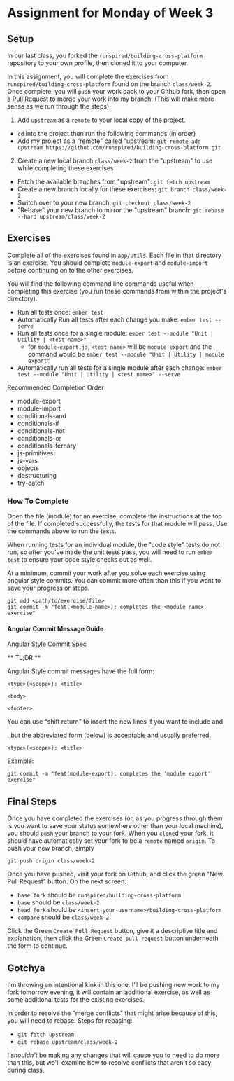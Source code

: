 # Assignment for Monday of Week 3

## Setup

In our last class, you forked the `runspired/building-cross-platform` repository to your own profile,
then cloned it to your computer.

In this assignment, you will complete the exercises from `runspired/building-cross-platform` found on the branch
`class/week-2`.  Once complete, you will `push` your work back to your Github fork, then open a Pull Request
to merge your work into my branch.  (This will make more sense as we run through the steps).

1. Add `upstream` as a `remote` to your local copy of the project.

- `cd` into the project then run the following commands (in order)
- Add my project as a "remote" called "upstream: `git remote add upstream https://github.com/runspired/building-cross-platform.git`

2. Create a new local branch `class/week-2` from the "upstream" to use while completing these exercises 

- Fetch the available branches from "upstream": `git fetch upstream`
- Create a new branch locally for these exercises: `git branch class/week-2`
- Switch over to your new branch: `git checkout class/week-2`
- "Rebase" your new branch to mirror the "upstream" branch: `git rebase --hard upstream/class/week-2`

## Exercises

Complete all of the exercises found in `app/utils`.  Each file in that directory is an exercise.
You should complete `module-export` and `module-import` before continuing on to the other exercises.

You will find the following command line commands useful when completing this exercise (you run these
commands from within the project's directory).

- Run all tests once: `ember test`
- Automatically Run all tests after each change you make: `ember test --serve`
- Run all tests once for a single module: `ember test --module "Unit | Utility | <test name>"`
  - for `module-export.js`, `<test name>` will be `module export` and the command would be `ember test --module "Unit | Utility | module export"`
- Automatically run all tests for a single module after each change: `ember test --module "Unit | Utility | <test name>" --serve`

Recommended Completion Order

- module-export
- module-import
- conditionals-and
- conditionals-if
- conditionals-not
- conditionals-or
- conditionals-ternary
- js-primitives
- js-vars
- objects
- destructuring
- try-catch

### How To Complete

Open the file (module) for an exercise, complete the instructions at the top of the file. If completed
successfully, the tests for that module will pass.  Use the commands above to run the tests.

When running tests for an individual module, the "code style" tests do not run, so after you've made
the unit tests pass, you will need to run `ember test` to ensure your code style checks out as well.

At a minimum, commit your work after you solve each exercise using angular style commits.  You can commit
more often than this if you want to save your progress or steps.

```
git add <path/to/exercise/file>
git commit -m "feat(<module-name>): completes the <module name> exercise"
```

#### Angular Commit Message Guide

[Angular Style Commit Spec](https://github.com/angular/angular.js/blob/v1.4.8/CONTRIBUTING.md#commit)

** TL;DR **

Angular Style commit messages have the full form:
 
 ```
 <type>(<scope>): <title>
 
 <body>
 
 <footer>
 ```
 
 You can use "shift return" to insert the new lines if you want to include <body> and <footer>, but
 the abbreviated form (below) is acceptable and usually preferred.
 
 ```
 <type>(<scope>): <title>
 ```
 
 Example:
 
 `git commit -m "feat(module-export): completes the 'module export' exercise"`

## Final Steps

Once you have completed the exercises (or, as you progress through them is you want to save your status somewhere
other than your local machine), you should `push` your branch to your fork.  When you `clone`d your fork, it should
have automatically set your fork to be a `remote` named `origin`.  To push your new branch, simply

```
git push origin class/week-2
```

Once you have pushed, visit your fork on Github, and click the green "New Pull Request" button.
On the next screen:

- `base fork` should be `runspired/building-cross-platform`
- `base` should be `class/week-2`
- `head fork` should be `<insert-your-username>/building-cross-platform`
- `compare` should be `class/week-2`

Click the Green `Create Pull Request` button, give it a descriptive title and 
explanation, then click the Green `Create pull request` button underneath the form
to continue.

## Gotchya

I'm throwing an intentional kink in this one.  I'll be pushing new work to my fork tomorrow evening, it will
contain an additional exercise, as well as some additional tests for the existing exercises.

In order to resolve the "merge conflicts" that might arise because of this, you will need to rebase.
Steps for rebasing:

- `git fetch upstream`
- `git rebase upstream/class/week-2`

I *shouldn't* be making any changes that will cause you to need to do more than this, but we'll
examine how to resolve conflicts that aren't so easy during class.
